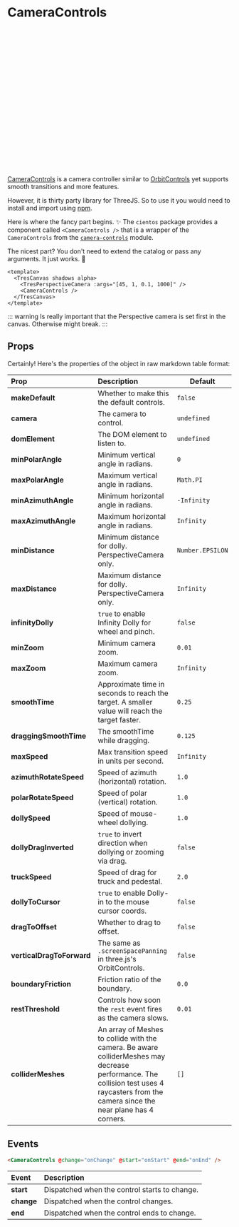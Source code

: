 # CameraControls <Badge type="warning" text="^3.2.0" />

<ClientOnly>
  <div style="aspect-ratio: 16/9; height: auto; margin: 2rem 0; border-radius: 8px; overflow:hidden;">
    <CameraControlsDemo />
  </div> 
</ClientOnly>

[CameraControls](https://github.com/yomotsu/camera-controls) is a camera controller similar to [OrbitControls](https://cientos.tresjs.org/guide/controls/orbit-controls.html) yet supports smooth transitions and more features.

However, it is thirty party library for ThreeJS. So to use it you would need to install and import using [npm](https://www.npmjs.com/package/camera-controls).

Here is where the fancy part begins. ✨
The `cientos` package provides a component called `<CameraControls />` that is a wrapper of the `CameraControls` from the [`camera-controls`](https://github.com/yomotsu/camera-controls) module.

The nicest part? You don't need to extend the catalog or pass any arguments.
It just works. 💯

```vue{3}
<template>
  <TresCanvas shadows alpha>
    <TresPerspectiveCamera :args="[45, 1, 0.1, 1000]" />
    <CameraControls />
  </TresCanvas>
</template>
```

::: warning
Is really important that the Perspective camera is set first in the canvas. Otherwise might break.
:::

## Props

Certainly! Here's the properties of the object in raw markdown table format:

| Prop                      | Description                                                                                                                                                                               | Default          |
| :------------------------ | :---------------------------------------------------------------------------------------------------------------------------------------------------------------------------------------- | ---------------- |
| **makeDefault**           | Whether to make this the default controls.                                                                                                                                                | `false`          |
| **camera**                | The camera to control.                                                                                                                                                                    | `undefined`      |
| **domElement**            | The DOM element to listen to.                                                                                                                                                             | `undefined`      |
| **minPolarAngle**         | Minimum vertical angle in radians.                                                                                                                                                        | `0`              |
| **maxPolarAngle**         | Maximum vertical angle in radians.                                                                                                                                                        | `Math.PI`        |
| **minAzimuthAngle**       | Minimum horizontal angle in radians.                                                                                                                                                      | `-Infinity`      |
| **maxAzimuthAngle**       | Maximum horizontal angle in radians.                                                                                                                                                      | `Infinity`       |
| **minDistance**           | Minimum distance for dolly. PerspectiveCamera only.                                                                                                                                       | `Number.EPSILON` |
| **maxDistance**           | Maximum distance for dolly. PerspectiveCamera only.                                                                                                                                       | `Infinity`       |
| **infinityDolly**         | `true` to enable Infinity Dolly for wheel and pinch.                                                                                                                                      | `false`          |
| **minZoom**               | Minimum camera zoom.                                                                                                                                                                      | `0.01`           |
| **maxZoom**               | Maximum camera zoom.                                                                                                                                                                      | `Infinity`       |
| **smoothTime**            | Approximate time in seconds to reach the target. A smaller value will reach the target faster.                                                                                            | `0.25`           |
| **draggingSmoothTime**    | The smoothTime while dragging.                                                                                                                                                            | `0.125`          |
| **maxSpeed**              | Max transition speed in units per second.                                                                                                                                                 | `Infinity`       |
| **azimuthRotateSpeed**    | Speed of azimuth (horizontal) rotation.                                                                                                                                                   | `1.0`            |
| **polarRotateSpeed**      | Speed of polar (vertical) rotation.                                                                                                                                                       | `1.0`            |
| **dollySpeed**            | Speed of mouse-wheel dollying.                                                                                                                                                            | `1.0`            |
| **dollyDragInverted**     | `true` to invert direction when dollying or zooming via drag.                                                                                                                             | `false`          |
| **truckSpeed**            | Speed of drag for truck and pedestal.                                                                                                                                                     | `2.0`            |
| **dollyToCursor**         | `true` to enable Dolly-in to the mouse cursor coords.                                                                                                                                     | `false`          |
| **dragToOffset**          | Whether to drag to offset.                                                                                                                                                                | `false`          |
| **verticalDragToForward** | The same as `.screenSpacePanning` in three.js's OrbitControls.                                                                                                                            | `false`          |
| **boundaryFriction**      | Friction ratio of the boundary.                                                                                                                                                           | `0.0`            |
| **restThreshold**         | Controls how soon the `rest` event fires as the camera slows.                                                                                                                             | `0.01`           |
| **colliderMeshes**        | An array of Meshes to collide with the camera. Be aware colliderMeshes may decrease performance. The collision test uses 4 raycasters from the camera since the near plane has 4 corners. | `[]`             |

## Events

```html
<CameraControls @change="onChange" @start="onStart" @end="onEnd" />
```

| Event      | Description                                   |
| :--------- | :-------------------------------------------- |
| **start**  | Dispatched when the control starts to change. |
| **change** | Dispatched when the control changes.          |
| **end**    | Dispatched when the control ends to change.   |
